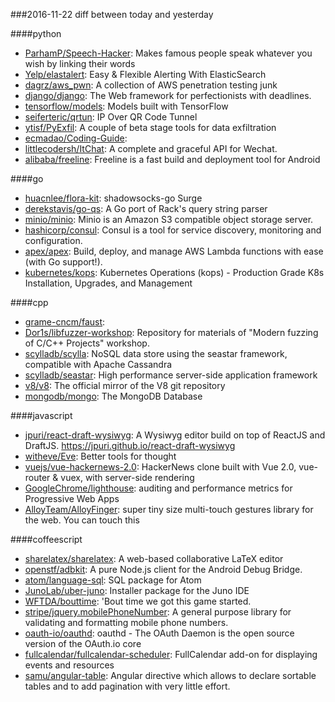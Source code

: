 ###2016-11-22
diff between today and yesterday

####python
* [ParhamP/Speech-Hacker](https://github.com/ParhamP/Speech-Hacker): Makes famous people speak whatever you wish by linking their words
* [Yelp/elastalert](https://github.com/Yelp/elastalert): Easy & Flexible Alerting With ElasticSearch
* [dagrz/aws_pwn](https://github.com/dagrz/aws_pwn): A collection of AWS penetration testing junk
* [django/django](https://github.com/django/django): The Web framework for perfectionists with deadlines.
* [tensorflow/models](https://github.com/tensorflow/models): Models built with TensorFlow
* [seiferteric/qrtun](https://github.com/seiferteric/qrtun): IP Over QR Code Tunnel
* [ytisf/PyExfil](https://github.com/ytisf/PyExfil): A couple of beta stage tools for data exfiltration
* [ecmadao/Coding-Guide](https://github.com/ecmadao/Coding-Guide): 
* [littlecodersh/ItChat](https://github.com/littlecodersh/ItChat): A complete and graceful API for Wechat. 
* [alibaba/freeline](https://github.com/alibaba/freeline): Freeline is a fast build and deployment tool for Android

####go
* [huacnlee/flora-kit](https://github.com/huacnlee/flora-kit):   shadowsocks-go  Surge 
* [derekstavis/go-qs](https://github.com/derekstavis/go-qs): A Go port of Rack's query string parser
* [minio/minio](https://github.com/minio/minio): Minio is an Amazon S3 compatible object storage server.
* [hashicorp/consul](https://github.com/hashicorp/consul): Consul is a tool for service discovery, monitoring and configuration.
* [apex/apex](https://github.com/apex/apex): Build, deploy, and manage AWS Lambda functions with ease (with Go support!).
* [kubernetes/kops](https://github.com/kubernetes/kops): Kubernetes Operations (kops) - Production Grade K8s Installation, Upgrades, and Management

####cpp
* [grame-cncm/faust](https://github.com/grame-cncm/faust): 
* [Dor1s/libfuzzer-workshop](https://github.com/Dor1s/libfuzzer-workshop): Repository for materials of "Modern fuzzing of C/C++ Projects" workshop.
* [scylladb/scylla](https://github.com/scylladb/scylla): NoSQL data store using the seastar framework, compatible with Apache Cassandra
* [scylladb/seastar](https://github.com/scylladb/seastar): High performance server-side application framework
* [v8/v8](https://github.com/v8/v8): The official mirror of the V8 git repository
* [mongodb/mongo](https://github.com/mongodb/mongo): The MongoDB Database

####javascript
* [jpuri/react-draft-wysiwyg](https://github.com/jpuri/react-draft-wysiwyg): A Wysiwyg editor build on top of ReactJS and DraftJS. https://jpuri.github.io/react-draft-wysiwyg
* [witheve/Eve](https://github.com/witheve/Eve): Better tools for thought
* [vuejs/vue-hackernews-2.0](https://github.com/vuejs/vue-hackernews-2.0): HackerNews clone built with Vue 2.0, vue-router & vuex, with server-side rendering
* [GoogleChrome/lighthouse](https://github.com/GoogleChrome/lighthouse): auditing and performance metrics for Progressive Web Apps
* [AlloyTeam/AlloyFinger](https://github.com/AlloyTeam/AlloyFinger): super tiny size multi-touch gestures library for the web. You can touch this 

####coffeescript
* [sharelatex/sharelatex](https://github.com/sharelatex/sharelatex): A web-based collaborative LaTeX editor
* [openstf/adbkit](https://github.com/openstf/adbkit): A pure Node.js client for the Android Debug Bridge.
* [atom/language-sql](https://github.com/atom/language-sql): SQL package for Atom
* [JunoLab/uber-juno](https://github.com/JunoLab/uber-juno): Installer package for the Juno IDE
* [WFTDA/bouttime](https://github.com/WFTDA/bouttime): 'Bout time we got this game started.
* [stripe/jquery.mobilePhoneNumber](https://github.com/stripe/jquery.mobilePhoneNumber): A general purpose library for validating and formatting mobile phone numbers.
* [oauth-io/oauthd](https://github.com/oauth-io/oauthd): oauthd - The OAuth Daemon is the open source version of the OAuth.io core
* [fullcalendar/fullcalendar-scheduler](https://github.com/fullcalendar/fullcalendar-scheduler): FullCalendar add-on for displaying events and resources
* [samu/angular-table](https://github.com/samu/angular-table): Angular directive which allows to declare sortable tables and to add pagination with very little effort.
